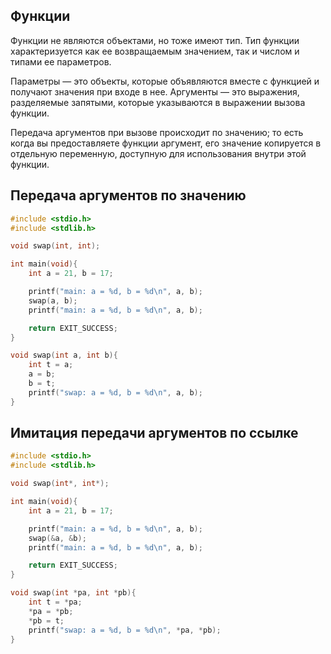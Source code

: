 ## Функции <a name="functions"></a>
Функции не являются объектами, но тоже имеют тип.
Тип функции характеризуется как ее возвращаемым значением, так и числом и типами ее параметров.

Параметры — это объекты, которые объявляются вместе с функцией и получают значения при входе в нее.
Аргументы — это выражения, разделяемые запятыми, которые указываются в выражении вызова функции.

Передача аргументов при вызове происходит по значению; то есть когда вы предоставляете функции аргумент, его значение копируется в отдельную переменную, доступную для использования внутри этой функции.


## Передача аргументов по значению
```c
#include <stdio.h>
#include <stdlib.h>

void swap(int, int);

int main(void){
    int a = 21, b = 17;

    printf("main: a = %d, b = %d\n", a, b);
    swap(a, b);
    printf("main: a = %d, b = %d\n", a, b);

    return EXIT_SUCCESS;
}

void swap(int a, int b){
    int t = a;
    a = b;
    b = t;
    printf("swap: a = %d, b = %d\n", a, b);
}
```

## Имитация передачи аргументов по ссылке
```c
#include <stdio.h>
#include <stdlib.h>

void swap(int*, int*);

int main(void){
    int a = 21, b = 17;

    printf("main: a = %d, b = %d\n", a, b);
    swap(&a, &b);
    printf("main: a = %d, b = %d\n", a, b);

    return EXIT_SUCCESS;
}

void swap(int *pa, int *pb){
    int t = *pa;
    *pa = *pb;
    *pb = t;
    printf("swap: a = %d, b = %d\n", *pa, *pb);
}
```
